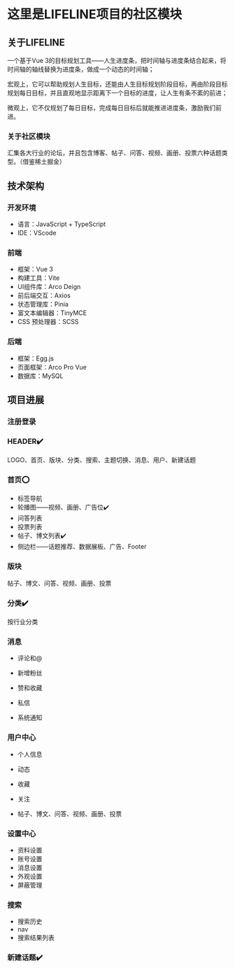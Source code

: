 # 这里是LIFELINE项目的社区模块

## 关于LIFELINE

一个基于Vue 3的目标规划工具——人生进度条，把时间轴与进度条结合起来，将时间轴的轴线替换为进度条，做成一个动态的时间轴；

宏观上，它可以帮助规划人生目标，还能由人生目标规划阶段目标，再由阶段目标规划每日目标，并且直观地显示距离下一个目标的进度，让人生有条不紊的前进；

微观上，它不仅规划了每日目标，完成每日目标后就能推进进度条，激励我们前进。

### 关于社区模块

汇集各大行业的论坛，并且包含博客、帖子、问答、视频、画册、投票六种话题类型。（借鉴稀土掘金）

## 技术架构

### 开发环境

- 语言：JavaScript + TypeScript
- IDE：VScode

### 前端

- 框架：Vue 3
- 构建工具：Vite
- UI组件库：Arco Deign
- 前后端交互：Axios
- 状态管理库：Pinia
- 富文本编辑器：TinyMCE
- CSS 预处理器：SCSS

### 后端

- 框架：Egg.js
- 页面框架：Arco Pro Vue
- 数据库：MySQL

## 项目进展

### 注册登录

### HEADER✔️

LOGO、首页、版块、分类、搜索、主题切换、消息、用户、新建话题

### 首页⭕

- 标签导航
- 轮播图——视频、画册、广告位✔️
- 问答列表
- 投票列表
- 帖子、博文列表✔️
- 侧边栏——话题推荐、数据展板、广告、Footer

### 版块

帖子、博文、问答、视频、画册、投票

### 分类✔️

按行业分类

### 消息

- 评论和@

- 新增粉丝
- 赞和收藏
- 私信
- 系统通知

### 用户中心

- 个人信息

- 动态
- 收藏
- 关注
- 帖子、博文、问答、视频、画册、投票

### 设置中心

- 资料设置
- 账号设置
- 消息设置
- 外观设置
- 屏蔽管理

### 搜索

- 搜索历史
- nav
- 搜索结果列表

### 新建话题✔️
